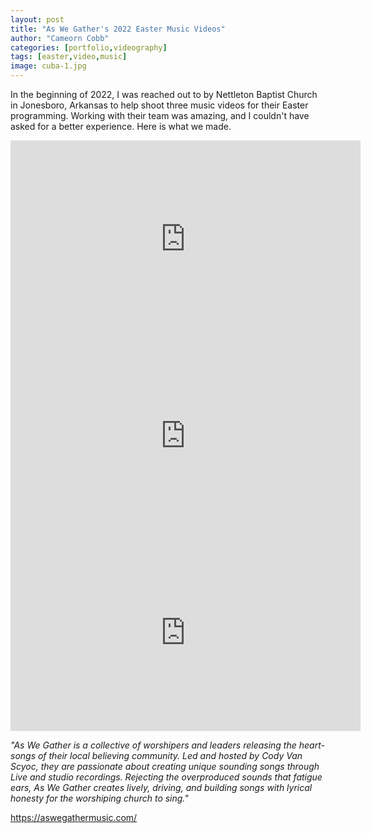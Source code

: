 ```yaml
---
layout: post
title: "As We Gather's 2022 Easter Music Videos"
author: "Cameorn Cobb"
categories: [portfolio,videography]
tags: [easter,video,music]
image: cuba-1.jpg
---
```



In the beginning of 2022, I was reached out to by Nettleton Baptist Church in Jonesboro, Arkansas to help shoot three music videos for their Easter programming. Working with their team was amazing, and I couldn't have asked for a better experience. Here is what we made.

<div style="text-align: center" >
<iframe width="560" height="315" src="https://www.youtube.com/embed/A-52D3Qi0XM?controls=0" title="YouTube video player" frameborder="0" allow="accelerometer; autoplay; clipboard-write; encrypted-media; gyroscope; picture-in-picture; web-share" allowfullscreen></iframe>

<iframe width="560" height="315" src="https://www.youtube.com/embed/sUmuD5KNiew?controls=0" title="YouTube video player" frameborder="0" allow="accelerometer; autoplay; clipboard-write; encrypted-media; gyroscope; picture-in-picture; web-share" allowfullscreen></iframe>

<iframe width="560" height="315" src="https://www.youtube.com/embed/GfR3aD5Dk9Q?controls=0" title="YouTube video player" frameborder="0" allow="accelerometer; autoplay; clipboard-write; encrypted-media; gyroscope; picture-in-picture; web-share" allowfullscreen></iframe>
</div>

*"As We Gather is a collective of worshipers and leaders releasing the heart-songs of their local believing community. Led and hosted by Cody Van Scyoc, they are passionate about creating unique sounding songs through Live and studio recordings. Rejecting the overproduced sounds that fatigue ears, As We Gather creates lively, driving, and building songs with lyrical honesty for the worshiping church to sing."*


<a href="https://aswegathermusic.com/" class="text-danger" target="_blank">https://aswegathermusic.com/</a>